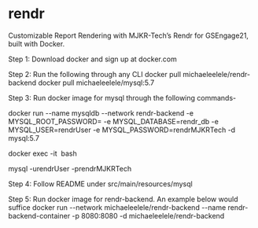 # rendr
Customizable Report Rendering with MJKR-Tech’s Rendr for GSEngage21, built with Docker.

Step 1:
Download docker and sign up at docker.com

Step 2: Run the following through any CLI
docker pull michaeleelele/rendr-backend
docker pull michaeleelele/mysql:5.7

Step 3:
Run docker image for mysql through the following commands-

docker run --name mysqldb --network rendr-backend -e MYSQL_ROOT_PASSWORD=<MySQL password> -e MYSQL_DATABASE=rendr_db -e MYSQL_USER=rendrUser -e MYSQL_PASSWORD=rendrMJKRTech -d mysql:5.7

docker exec -it <image ID> bash

mysql -urendrUser -prendrMJKRTech


Step 4:
Follow README under src/main/resources/mysql
  

Step 5:
Run docker image for rendr-backend. An example below would suffice
docker run --network michaeleelele/rendr-backend --name rendr-backend-container -p 8080:8080 -d michaeleelele/rendr-backend

